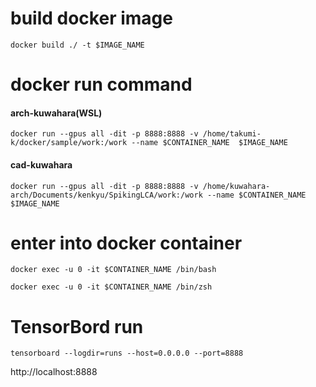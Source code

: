 # build docker image
```
docker build ./ -t $IMAGE_NAME
```

# docker run command
#### arch-kuwahara(WSL)
```
docker run --gpus all -dit -p 8888:8888 -v /home/takumi-k/docker/sample/work:/work --name $CONTAINER_NAME  $IMAGE_NAME
```
#### cad-kuwahara
```
docker run --gpus all -dit -p 8888:8888 -v /home/kuwahara-arch/Documents/kenkyu/SpikingLCA/work:/work --name $CONTAINER_NAME  $IMAGE_NAME
```

# enter into docker container
```
docker exec -u 0 -it $CONTAINER_NAME /bin/bash  
```
```
docker exec -u 0 -it $CONTAINER_NAME /bin/zsh
```

# TensorBord run
```
tensorboard --logdir=runs --host=0.0.0.0 --port=8888
```

http://localhost:8888
